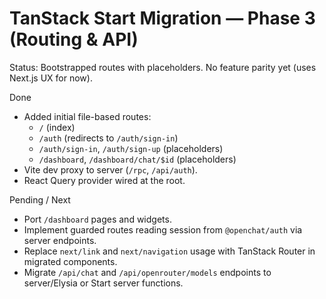 # TanStack Start Migration — Phase 3 (Routing & API)

Status: Bootstrapped routes with placeholders. No feature parity yet (uses Next.js UX for now).

Done
- Added initial file-based routes:
  - `/` (index)
  - `/auth` (redirects to `/auth/sign-in`)
  - `/auth/sign-in`, `/auth/sign-up` (placeholders)
  - `/dashboard`, `/dashboard/chat/$id` (placeholders)
- Vite dev proxy to server (`/rpc`, `/api/auth`).
- React Query provider wired at the root.

Pending / Next
- Port `/dashboard` pages and widgets.
- Implement guarded routes reading session from `@openchat/auth` via server endpoints.
- Replace `next/link` and `next/navigation` usage with TanStack Router in migrated components.
- Migrate `/api/chat` and `/api/openrouter/models` endpoints to server/Elysia or Start server functions.

